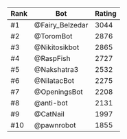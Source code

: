 Rank|Bot|Rating
---|---|---
#1|@Fairy_Belzedar|3044
#2|@ToromBot|2876
#3|@Nikitosikbot|2865
#4|@RaspFish|2727
#5|@Nakshatra3|2532
#6|@NilatacBot|2275
#7|@OpeningsBot|2208
#8|@anti-bot|2131
#9|@CatNail|1997
#10|@pawnrobot|1855
